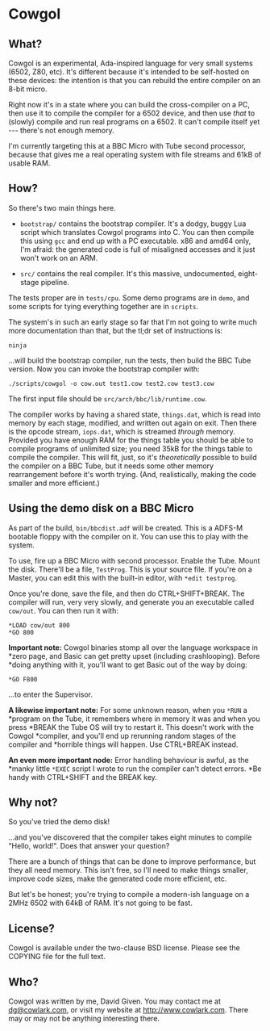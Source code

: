 Cowgol
======


What?
-----

Cowgol is an experimental, Ada-inspired language for very small systems
(6502, Z80, etc). It's different because it's intended to be self-hosted on
these devices: the intention is that you can rebuild the entire compiler on
an 8-bit micro.

Right now it's in a state where you can build the cross-compiler on a PC,
then use it to compile the compiler for a 6502 device, and then use *that*
to (slowly) compile and run real programs on a 6502. It can't compile itself
yet --- there's not enough memory.

I'm currently targeting this at a BBC Micro with Tube second processor,
because that gives me a real operating system with file streams and 61kB
of usable RAM.

How?
----

So there's two main things here.

- `bootstrap/` contains the bootstrap compiler. It's a dodgy, buggy Lua
  script which translates Cowgol programs into C. You can then compile this
  using `gcc` and end up with a PC executable. x86 and amd64 only, I'm
  afraid: the generated code is full of misaligned accesses and it just won't
  work on an ARM.

- `src/` contains the real compiler. It's this massive, undocumented, eight-
  stage pipeline.

The tests proper are in `tests/cpu`. Some demo programs are in `demo`, and
some scripts for tying everything together are in `scripts`.

The system's in such an early stage so far that I'm not going to write much
more documentation than that, but the tl;dr set of instructions is:

    ninja

...will build the bootstrap compiler, run the tests, then build the BBC Tube
version. Now you can invoke the bootstrap compiler with:

    ./scripts/cowgol -o cow.out test1.cow test2.cow test3.cow

The first input file should be `src/arch/bbc/lib/runtime.cow`.

The compiler works by having a shared state, `things.dat`, which is read into
memory by each stage, modified, and written out again on exit. Then there is
the opcode stream, `iops.dat`, which is streamed _through_ memory. Provided
you have enough RAM for the things table you should be able to compile
programs of unlimited size; you need 35kB for the things table to compile the
compiler. This will fit, just, so it's *theoretically* possible to build the
compiler on a BBC Tube, but it needs some other memory rearrangement before
it's worth trying. (And, realistically, making the code smaller and more
efficient.)


Using the demo disk on a BBC Micro
----------------------------------

As part of the build, `bin/bbcdist.adf` will be created. This is a ADFS-M
bootable floppy with the compiler on it. You can use this to play with the
system.

To use, fire up a BBC Micro with second processor. Enable the Tube. Mount the
disk. There'll be a file, `TestProg`. This is your source file. If you're on
a Master, you can edit this with the built-in editor, with `*edit testprog`.

Once you're done, save the file, and then do CTRL+SHIFT+BREAK. The compiler
will run, very very slowly, and generate you an executable called `cow/out`.
You can then run it with:

    *LOAD cow/out 800
    *GO 800

**Important note:** Cowgol binaries stomp all over the language workspace in
*zero page, and Basic can get pretty upset (including crashlooping). Before
*doing anything with it, you'll want to get Basic out of the way by doing:

    *GO F800

...to enter the Supervisor.

**A likewise important note:** For some unknown reason, when you `*RUN` a
*program on the Tube, it remembers where in memory it was and when you press
*BREAK the Tube OS will try to restart it. This doesn't work with the Cowgol
*compiler, and you'll end up rerunning random stages of the compiler and
*horrible things will happen. Use CTRL+BREAK instead.

**An even more important node:** Error handling behaviour is awful, as the
*manky little `*EXEC` script I wrote to run the compiler can't detect errors.
*Be handy with CTRL+SHIFT and the BREAK key.


Why not?
--------

So you've tried the demo disk!

...and you've discovered that the compiler takes eight minutes to compile
"Hello, world!". Does that answer your question?

There are a bunch of things that can be done to improve performance, but they
all need memory. This isn't free, so I'll need to make things smaller,
improve code sizes, make the generated code more efficient, etc.

But let's be honest; you're trying to compile a modern-ish language on a 2MHz
6502 with 64kB of RAM. It's not going to be fast.


License?
--------

Cowgol is available under the two-clause BSD license. Please see the COPYING
file for the full text.


Who?
----

Cowgol was written by me, David Given. You may contact me at dg@cowlark.com,
or visit my website at http://www.cowlark.com. There may or may not be
anything interesting there.
